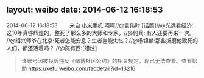 layout: weibo
date: 2014-06-12 16:18:53
---
<meta name="referrer" content="no-referrer" />

2014-06-12 16:18:53  &nbsp;&nbsp;&nbsp;&nbsp;&nbsp;&nbsp; 来自 <a href="http://app.weibo.com/t/feed/22zMnn" rel="nofollow">小米手机</a>
呵呵//@袁伟时:[话筒]//@光远看经济: 这10年真够辉煌的，整死了那么多的大师和专家。//@何兵: 有人还要再来一次。 //@绍兴师爷在北京:死者怎能安息？生者岂能失忆？//@杨锦麟:那些折磨他致死的人们，都还活着吗？ //@陈有西:[蜡烛]
>  该账号因被投诉违反《微博社区公约》的相关规定，现已无法查看。查看帮助 https://kefu.weibo.com/faqdetail?id=13216
